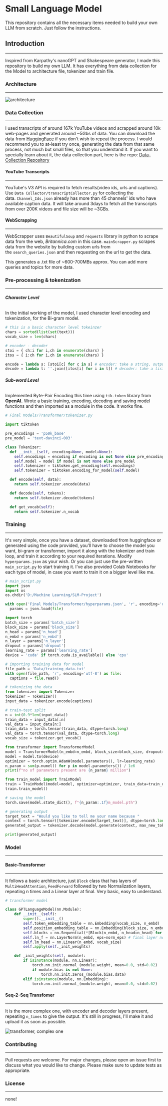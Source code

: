 # Small Language Model

This repository contains all the necessary items needed to build your own LLM from scratch. Just follow the instructions.

## Introduction
---
Inspired from Karpathy's nanoGPT and Shakespeare generator, I made this repository to build my own LLM. It has everything from data collection for the Model to architecture file, tokenizer and train file.

### Architecture
---
![architecture](https://github.com/shivendrra/SmallLanguageModel-project/blob/main/null.png)

### Data Collection
---
I used transcripts of around 167k YouTube videos and scrapped around 10k web-pages and generated around ~5Gbs of data. You can download the data from [HuggingFace](https://huggingface.co/datasets/Shivendrra/YouTubeTranscriptData) if you don't wish to repeat the process. I would recommend you to at-least try once, generating the data from that same process, not much but small files, so that you understand it.
If you want to specially learn about it, the data collection part, here is the repo: [Data-Collection Repository](https://github.com/shivendrra/data-collection)
#### YouTube Transcripts
---
YouTube's V3 API is required to fetch results(video ids, urls and captions). Use `Data Collector/transcriptCollector.py` for collecting the data. `Channel_Ids.json` already has more than 45 channels' ids who have available caption data. It will take around 3days to fetch all the transcripts from over 200K videos and file size will be ~3GBs.
#### WebScrapping
---
WebScrapper uses `BeautifulSoup` and `requests` library in python to scrape data from the web, _Britannica.com_ in this case. `mainScrapper.py` scrapes data from the website by building custom urls from the `search_queries.json` and then requesting on the url to get the data.

This generates a .txt file of ~600-700MBs approx. You can add more queries and topics for more data.

### Pre-processing & tokenization
---
###### ***Character Level***
In the initial working of the model, I used character level encoding and tokenization, for the Bi-gram model.

```python
# this is a basic character level tokeinzer  
chars = sorted(list(set(text)))
vocab_size = len(chars)

# encoder - decoder
stoi = { ch:i for i,ch in enumerate(chars) }
itos = { i:ch for i,ch in enumerate(chars) }

encode = lambda s: [stoi[c] for c in s] # encoder: take a string, output a list of integers
decode = lambda l: ''.join([itos[i] for i in l]) # decoder: take a list of integers, output a string
```

###### ***Sub-word Level***
Implemented Byte-Pair Encoding this time using `tik-token` library from **OpenAI.** Wrote a basic training, encoding, decoding and saving model functions and then imported as a module in the code. It works fine.

```python
# Final Models/Transformer/tokenizer.py

import tiktoken

pre_encodings = 'p50k_base'
pre_model = 'text-davinci-003'

class Tokenizer:
  def __init__(self, encoding=None, model=None):
    self.encodings = encoding if encoding is not None else pre_encodings
    self.model = model if model is not None else pre_model
    self.tokenizer = tiktoken.get_encoding(self.encodings)
    self.tokenizer = tiktoken.encoding_for_model(self.model)

  def encode(self, data):
    return self.tokenizer.encode(data)

  def decode(self, tokens):
    return self.tokenizer.decode(tokens)

  def get_vocab(self):
    return self.tokenizer.n_vocab
```

### Training
---
It's very simple, once you have a dataset, downloaded from huggingface or generated using the code provided, you'll have to choose the model you want, bi-gram or transformer, import it along with the tokenizer and train loop, and train it according to your required iterations. Modify `hyperparams.json` as your wish.
Or you can just use the pre-written `main_script.py` to start training it.
I've also provided Colab Notebooks for each type of model, in case you want to train it on a bigger level like me.

``` python
# main_script.py
import json
import os
os.chdir('D:/Machine Learning/SLM-Project')

with open('Final Models/Transformer/hyperparams.json', 'r', encoding='utf-8') as file:
  params = json.load(file)

import torch
batch_size = params['batch_size']
block_size = params['block_size']
n_head = params['n_head']
n_embd = params['n_embd']
n_layer = params['n_layer']
dropout = params['dropout']
learning_rate = params['learning_rate']
device = 'cuda' if torch.cuda.is_available() else 'cpu'

# importing training data for model
file_path = 'Data/training_data.txt'
with open(file_path, 'r', encoding='utf-8') as file:
  captions = file.read()

# tokenizing the data
from tokenizer import Tokenizer
tokenizer = Tokenizer()
input_data = tokenizer.encode(captions)

# train-test split
n = int(0.9*len(input_data))
train_data = input_data[:n]
val_data = input_data[n:]
train_data = torch.tensor(train_data, dtype=torch.long)
val_data = torch.tensor(val_data, dtype=torch.long)
vocab_size = tokenizer.get_vocab()

from transformer import TransformerModel
model = TransformerModel(n_embd=n_embd, block_size=block_size, dropout=dropout, n_head=n_head, n_layer=n_layer, vocab_size=vocab_size, norm_eps=1e-5)
model = model.to(device)
optimizer = torch.optim.AdamW(model.parameters(), lr=learning_rate)
n_param = sum(p.numel() for p in model.parameters()) / 1e6
print(f"no of parameters present are {n_param} million")

from train_model import TrainModel
train = TrainModel(model=model, optimizer=optimizer, train_data=train_data, val_data=val_data, batch_size=batch_size, block_size=block_size)
train.train_model()

# saving the model
torch.save(model.state_dict(), f"{n_param:.1f}m_model.pth")

# generating output
target_text = "Would you like to tell me your name because "
context = torch.tensor([tokenizer.encode(target_text)], dtype=torch.long, device=device)
generated_output = tokenizer.decode(model.generate(context, max_new_tokens=10)[0].tolist())

print(generated_output)
```

### Model
---
#### Basic-Transformer
---
It follows a basic architecture, just `Block` class that has layers of `MultiHeadAttention`,  `FeedForward` followed by two Normalization layers, repeating n times and a Linear layer at final. Very basic, easy to understand.

```python
# transformer model

class GPTLanguageModel(nn.Module):
    def __init__(self):
        super().__init__()
        self.token_embedding_table = nn.Embedding(vocab_size, n_embd)
        self.position_embedding_table = nn.Embedding(block_size, n_embd)
        self.blocks = nn.Sequential(*[Block(n_embd, n_head=n_head) for _ in range(n_layer)])
        self.ln_f = nn.LayerNorm(n_embd, eps=norm_eps) # final layer norm
        self.lm_head = nn.Linear(n_embd, vocab_size)
        self.apply(self._init_weights)

    def _init_weights(self, module):
        if isinstance(module, nn.Linear):
            torch.nn.init.normal_(module.weight, mean=0.0, std=0.02)
            if module.bias is not None:
                torch.nn.init.zeros_(module.bias.data)
        elif isinstance(module, nn.Embedding):
            torch.nn.init.normal_(module.weight, mean=0.0, std=0.02)
```

#### Seq-2-Seq Transfomer
---
It is the more complex one, with encoder and decoder layers present, repeating `n_times` to give the output. It's still in progress, I'll make it and upload it as soon as possible.

![transformer, complex one](https://miro.medium.com/v2/resize:fit:1100/format:webp/1*lakCEUEsboAelz-yum7SjA.png)

### Contributing
---
Pull requests are welcome. For major changes, please open an issue first to discuss what you would like to change.
Please make sure to update tests as appropriate.

### License
---
none!
